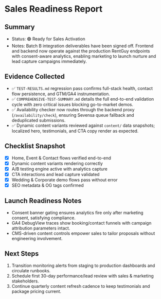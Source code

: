 # Sales Readiness Report

## Summary
- Status: 🟢 Ready for Sales Activation
- Notes: Batch B integration deliverables have been signed off. Frontend and backend now operate against the production RentGuy endpoints with consent-aware analytics, enabling marketing to launch nurture and lead capture campaigns immediately.

## Evidence Collected
- ✅ `TEST-RESULTS.md` regression pass confirms full-stack health, contact flow persistence, and GTM/GA4 instrumentation.
- ✅ `COMPREHENSIVE-TEST-SUMMARY.md` details the full end-to-end validation cycle with zero critical issues blocking go-to-market demos.
- ✅ Availability checker now routes through the backend proxy (`/availability/check`), ensuring Sevensa queue fallback and deduplicated submissions.
- ✅ Dynamic content variants reviewed against `content/` data snapshots; localized hero, testimonials, and CTA copy render as expected.

## Checklist Snapshot
- [x] Home, Event & Contact flows verified end-to-end
- [x] Dynamic content variants rendering correctly
- [x] A/B testing engine active with analytics capture
- [x] CTA interactions and lead capture validated
- [x] Wedding & Corporate demo flows pass without error
- [x] SEO metadata & OG tags confirmed

## Launch Readiness Notes
- Consent banner gating ensures analytics fire only after marketing consent, satisfying compliance.
- GA4 DebugView traces show booking/contact funnels with campaign attribution parameters intact.
- CMS-driven content controls empower sales to tailor proposals without engineering involvement.

## Next Steps
1. Transition monitoring alerts from staging to production dashboards and circulate runbooks.
2. Schedule first 30-day performance/lead review with sales & marketing stakeholders.
3. Continue quarterly content refresh cadence to keep testimonials and package pricing current.
